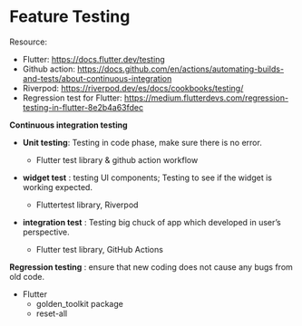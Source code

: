 # Feature Testing

Resource: 
- Flutter: https://docs.flutter.dev/testing
- Github action: https://docs.github.com/en/actions/automating-builds-and-tests/about-continuous-integration
- Riverpod: https://riverpod.dev/es/docs/cookbooks/testing/
- Regression test for Flutter: https://medium.flutterdevs.com/regression-testing-in-flutter-8e2b4a63fdec

**Continuous integration testing**

- **Unit testing**: Testing in code phase, make sure there is no error. 
  - Flutter test library & github action workflow

- **widget test** :  testing UI components; Testing to see if the widget is working expected.
  - Fluttertest library, Riverpod
  
- **integration test** : Testing big chuck of app which developed in user’s perspective.
  - Flutter test library, GitHub Actions



**Regression testing** : ensure that new coding does not cause any bugs from old code.
  - Flutter
    - golden_toolkit package
    - reset-all
